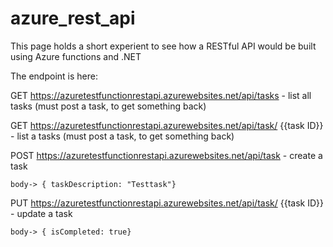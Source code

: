 # azure_rest_api

This page holds a short experient to see how a RESTful API would be built using Azure functions and .NET

The endpoint is here: 

GET https://azuretestfunctionrestapi.azurewebsites.net/api/tasks - list all tasks (must post a task, to get something back)

GET https://azuretestfunctionrestapi.azurewebsites.net/api/task/ {{task ID}} - list a tasks (must post a task, to get something back)

POST  https://azuretestfunctionrestapi.azurewebsites.net/api/task - create a task

    body-> { taskDescription: "Testtask"}
    
PUT https://azuretestfunctionrestapi.azurewebsites.net/api/task/ {{task ID}} - update a task

    body-> { isCompleted: true}    
    


